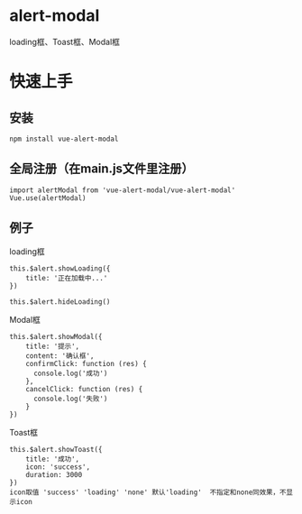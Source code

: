 # alert-modal
loading框、Toast框、Modal框

# 快速上手
## 安装

```
npm install vue-alert-modal
```

## 全局注册（在main.js文件里注册）

```
import alertModal from 'vue-alert-modal/vue-alert-modal'
Vue.use(alertModal)
```

## 例子
loading框
```
this.$alert.showLoading({
	title: '正在加载中...'
})

this.$alert.hideLoading()
```
Modal框
```
this.$alert.showModal({
	title: '提示',
	content: '确认框',
	confirmClick: function (res) {
	  console.log('成功')
	},
	cancelClick: function (res) {
	  console.log('失败')
	}
})
```
Toast框
```
this.$alert.showToast({
	title: '成功',
	icon: 'success',
	duration: 3000
})
icon取值 'success' 'loading' 'none' 默认'loading'  不指定和none同效果，不显示icon
```
